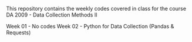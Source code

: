 This repository contains the weekly codes covered in class for the course DA 2009 - Data Collection Methods II

Week 01 - No codes
Week 02 - Python for Data Collection (Pandas & Requests)
